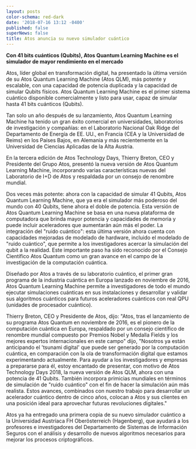 ```yaml
---
layout: posts
color-schema: red-dark
date: '2018-07-16 13:12 -0400'
published: false
superNews: false
title: Atos anuncia su nuevo simulador cuántico
---
```

**Con 41 bits cuánticos (Qubits), Atos Quantum Learning Machine es el simulador de mayor rendimiento en el mercado**

Atos, líder global en transformación digital, ha presentado la última versión de su Atos Quantum Learning Machine (Atos QLM), más potente y escalable, con una capacidad de potencia duplicada y la capacidad de simular Qubits físicos. Atos Quantum Learning Machine es el primer sistema cuántico disponible comercialmente y listo para usar, capaz de simular hasta 41 bits cuánticos (Qubits).

Tan solo un año después de su lanzamiento, Atos Quantum Learning Machine ha tenido un gran éxito comercial en universidades, laboratorios de investigación y compañías: en el Laboratorio Nacional Oak Ridge del Departamento de Energía de EE. UU., en Francia (CEA y la Universidad de Reims) en los Países Bajos, en Alemania y más recientemente en la Universidad de Ciencias Aplicadas de la Alta Austria.

En la tercera edición de Atos Technology Days, Thierry Breton, CEO y Presidente del Grupo Atos, presentó la nueva versión de Atos Quantum Learning Machine, incorporando varias características nuevas del Laboratorio de I+D de Atos y respaldada por un consejo de renombre mundial.

Dos veces más potente: ahora con la capacidad de simular 41 Qubits, Atos Quantum Learning Machine, que ya era el simulador más poderoso del mundo con 40 Qubits, tiene ahora el doble de potencia. Esta versión de Atos Quantum Learning Machine se basa en una nueva plataforma de computadora que brinda mayor potencia y capacidades de memoria y puede incluir aceleradores que aumentarán aún más el poder.
La integración del "ruido cuántico": esta última versión ahora cuenta con capacidades mejoradas de modelado de hardware, incluido el modelado de "ruido cuántico", que permite a los investigadores acercar la simulación del qubit a la realidad. Este importante paso ha sido reconocido por el Consejo Científico Atos Quantum como un gran avance en el campo de la investigación de la computación cuántica.

Diseñado por Atos a través de su laboratorio cuántico, el primer gran programa de la industria cuántica en Europa lanzado en noviembre de 2016, Atos Quantum Learning Machine permite a investigadores de todo el mundo ejecutar simulaciones cuánticas en sus instalaciones y desarrollar y validar sus algoritmos cuánticos para futuros aceleradores cuánticos con real QPU (unidades de procesador cuántico).

 

Thierry Breton, CEO y Presidente de Atos, dijo: "Atos, tras el lanzamiento de su programa Atos Quantum en noviembre de 2016, es el pionero de la computación cuántica en Europa, respaldado por un consejo científico de renombre mundial compuesto por Premios Nobel y Medalla Fields y los mejores expertos internacionales en este campo" dijo, "Nosotros ya están anticipando el 'tsunami digital' que puede ser generado por la computación cuántica, en comparación con la ola de transformación digital que estamos experimentando actualmente. Para ayudar a los investigadores y empresas a prepararse para él, estoy encantado de presentar, con motivo de Atos Technology Days 2018, la nueva versión de Atos QLM, ahora con una potencia de 41 Qubits. También incorpora primicias mundiales en términos de simulación de "ruido cuántico" con el fin de hacer la simulación aún más realista. Estos avances, combinados con nuestro trabajo para desarrollar un acelerador cuántico dentro de cinco años, colocan a Atos y sus clientes en una posición ideal para aprovechar futuras revoluciones digitales."

Atos ya ha entregado una primera copia de su nuevo simulador cuántico a la Universidad Austríaca FH Oberösterreich (Hagenberg), que ayudará a los profesores e investigadores del Departamento de Sistemas de Información Seguros con el análisis y desarrollo de nuevos algoritmos necesarios para mejorar los procesos criptográficos.
